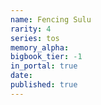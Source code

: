 ```yaml
---
name: Fencing Sulu
rarity: 4
series: tos
memory_alpha:
bigbook_tier: -1
in_portal: true
date:
published: true
---
```



